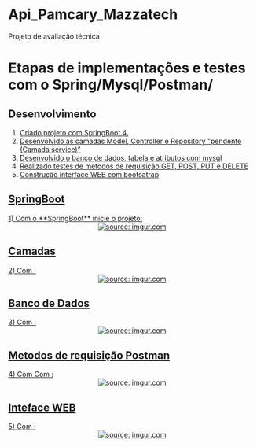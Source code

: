 # Api_Pamcary_Mazzatech
Projeto de avaliação técnica

# Etapas de implementações e testes com o Spring/Mysql/Postman/

## Desenvolvimento

1. <a href="#dep">Criado projeto com SpringBoot 4.
2. <a href="#dcm">Desenvolvido as camadas Model, Controller e Repository "pendente (Camada service)"
3. <a href="#dtb">Desenvolvido o banco de dados, tabela e atributos com mysql 
4. <a href="#rtm">Realizado testes de metodos de requisição GET, POST, PUT e DELETE  
5. <a href="#ifwp">Construção interface WEB com bootsatrap
  
  <h2 id="dep">SpringBoot</h2>
  1) Com o **SpringBoot** inicie o projeto:
  <div align="center"><img src="https://i.imgur.com/" title="source: imgur.com" /></div>
  
  <h2 id="dcm">Camadas</h2>
  2) Com :
  <div align="center"><img src="https://i.imgur.com/" title="source: imgur.com" /></div>
  
  <h2 id="dtb">Banco de Dados</h2>
  3) Com :
  <div align="center"><img src="https://i.imgur.com/" title="source: imgur.com" /></div>
  
  <h2 id="rtm">Metodos de requisição Postman</h2>
  4) Com Com :
  <div align="center"><img src="https://i.imgur.com/" title="source: imgur.com" /></div> 
  
  <h2 id="ufw">Inteface WEB</h2>
  5) Com :
  <div align="center"><img src="https://i.imgur.com/" title="source: imgur.com" /></div>
  
  

